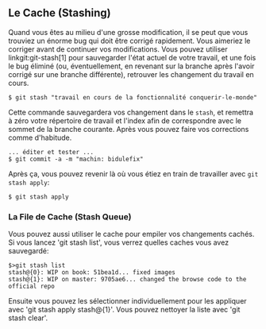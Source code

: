 ## Le Cache (Stashing) ##

Quand vous êtes au milieu d'une grosse modification, il se peut que vous
trouviez un énorme bug qui doit être corrigé rapidement. Vous
aimeriez le corriger avant de continuer vos modifications. Vous pouvez
utiliser linkgit:git-stash[1] pour sauvegarder l'état actuel de votre
travail, et une fois le bug éliminé (ou, éventuellement, en revenant sur
la branche après l'avoir corrigé sur une branche différente), retrouver
les changement du travail en cours.

    $ git stash "travail en cours de la fonctionnalité conquerir-le-monde"

Cette commande sauvegardera vos changement dans le `stash`, et
remettra à zéro votre répertoire de travail et l'index afin de 
correspondre avec le sommet de la branche courante. Après vous pouvez
faire vos corrections comme d'habitude.

    ... éditer et tester ...
    $ git commit -a -m "machin: bidulefix"

Après ça, vous pouvez revenir là où vous étiez en train de travailler
avec `git stash apply`:

    $ git stash apply


### La File de Cache (Stash Queue) ###

Vous pouvez aussi utiliser le cache pour empiler vos changements cachés.
Si vous lancez 'git stash list', vous verrez quelles caches vous avez
sauvegardé:

	$>git stash list
	stash@{0}: WIP on book: 51bea1d... fixed images
	stash@{1}: WIP on master: 9705ae6... changed the browse code to the official repo

Ensuite vous pouvez les sélectionner individuellement pour les appliquer avec
'git stash apply stash@{1}'. Vous pouvez nettoyer la liste avec
'git stash clear'.